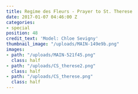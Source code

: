 ```yaml
---
title: Regime des Fleurs - Prayer to St. Therese
date: 2017-01-07 04:46:00 Z
categories:
- special
position: 48
credit_text: 'Model: Chloe Sevigny'
thumbnail_image: "/uploads/MAIN-149e9b.png"
images:
- path: "/uploads/MAIN-521f45.png"
  class: half
- path: "/uploads/CS_therese2.png"
  class: half
- path: "/uploads/CS_therese.png"
  class: half
---
```


